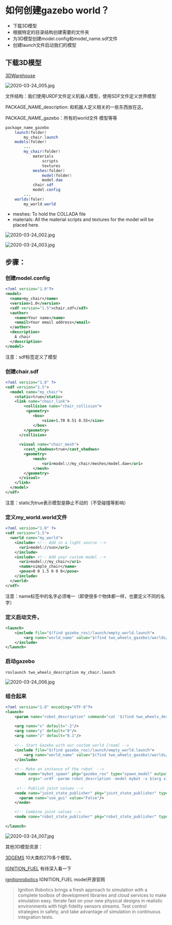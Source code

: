 
# 如何创建gazebo world？

- 下载3D模型
- 根据特定的目录结构创建需要的文件夹
- 为3D模型创建model.config和model_name.sdf文件
- 创建launch文件启动我们的模型

## 下载3D模型

[3DWarehouse](https://3dwarehouse.sketchup.com/search/?q=chair)

![2020-03-24_005.jpg](https://gitee.com/gdhu/testtingop/raw/master/2020-03-24_005.jpg)

文件结构：我们使用URDF文件定义机器人模型，使用SDF文件定义世界模型

PACKAGE_NAME_description: 和机器人定义相关的一些东西放在这。

PACKAGE_NAME_gazebo：所有的world文件 模型等等


```java
package_name_gazebo
    launch(folder)
        my_chair.launch
    models(folder)
        ...
        my_chair(folder)
            materials
                scripts
                textures
            meshes(folder)
                model(folder)
                model.dae
            chair.sdf
            model.config
        ...
    worlds(foler)
        my_world.world
```

- meshes: To hold the COLLADA file
- materials: All the material scripts and textures for the model will be placed here.

![2020-03-24_002.jpg](https://gitee.com/gdhu/testtingop/raw/master/2020-03-24_002.jpg)

![2020-03-24_003.jpg](https://gitee.com/gdhu/testtingop/raw/master/2020-03-24_003.jpg)

## 步骤：

### 创建model.config

```xml
<?xml version="1.0"?>
<model>
  <name>my_chair</name>
  <version>1.0</version>
  <sdf version="1.5">chair.sdf</sdf>
  <author>
    <name>Your name</name>
    <email>Your email address</email>
  </author>
  <description>
    A chair
  </description>
</model>
```

注意：sdf标签定义了模型

### 创建chair.sdf

```xml
<?xml version="1.0" ?>
<sdf version="1.5">
  <model name="my_chair">
    <static>true</static>
    <link name="chair_link">
        <collision name="chair_collision">  
         <geometry>
            <box>
                <size>1.70 0.51 0.55</size>
            </box>
        </geometry>
      </collision>
      
      <visual name="chair_mesh">
        <cast_shadows>true</cast_shadows>
        <geometry>
            <mesh>
                <uri>model://my_chair/meshes/model.dae</uri>
            </mesh>
        </geometry>
      </visual>
    </link>
  </model>
</sdf>
```

注意：static为true表示模型是静止不动的（不受碰撞等影响）

### 定义my_world.world文件

```xml
<?xml version="1.0" ?>
<sdf version="1.5">
  <world name="my_world">
    <include> <!-- Add in a light source -->
      <uri>model://sun</uri>
    </include>
    <include> <!-- Add your custom model -->
      <uri>model://my_chair</uri>
      <name>simple_chair</name>
      <pose>0 0 1.5 0 0 0</pose>
    </include>
  </world>
</sdf>
```

注意：name标签中的名字必须唯一（即使很多个物体都一样，也要定义不同的名字）

### 定义启动文件，

```xml
<launch>
    <include file="$(find gazebo_ros)/launch/empty_world.launch">
        <arg name="world_name" value="$(find two_wheels_gazebo)/worlds/my_world.world"/>
    </include>
</launch>
```

### 启动gazebo

`roslaunch two_wheels_description my_chair.launch`

![2020-03-24_006.jpg](https://gitee.com/gdhu/testtingop/raw/master/2020-03-24_006.jpg)

### 组合起来

```xml
<?xml version="1.0" encoding="UTF-8"?>
<launch>
    <param name="robot_description" command="cat '$(find two_wheels_description)/urdf/two_wheels.urdf'" />
    
    <arg name="x" default="-2"/>
    <arg name="y" default="0"/>
    <arg name="z" default="0.1"/>
    
    <!-- Start Gazebo with our custom world [room] -->
    <include file="$(find gazebo_ros)/launch/empty_world.launch">
        <arg name="world_name" value="$(find two_wheels_gazebo)/worlds/room.world"/>
    </include>
    
    <!-- Make an instance of the robot  -->
    <node name="mybot_spawn" pkg="gazebo_ros" type="spawn_model" output="screen"
          args="-urdf -param robot_description -model mybot -x $(arg x) -y $(arg y) -z $(arg z)" />
          
     <!-- Publish joint values -->
    <node name="joint_state_publisher" pkg="joint_state_publisher" type="joint_state_publisher">
      <param name="use_gui" value="False"/>
    </node>

    <!-- Combine joint values -->
    <node name="robot_state_publisher" pkg="robot_state_publisher" type="state_publisher"/>
            
</launch>
```

![2020-03-24_007.jpg](https://gitee.com/gdhu/testtingop/raw/master/2020-03-24_007.jpg)


其他3D模型资源：

[3DGEMS](http://data.nvision2.eecs.yorku.ca/3DGEMS/) 10大类的270多个模型。

[IGNITION_FUEL](https://app.ignitionrobotics.org/fuel/models) 有待深入看一下

[ignitionrobotics](https://ignitionrobotics.org/) IGNITION_FUEL model开源官网

> Ignition Robotics brings a fresh approach to simulation with a complete toolbox of development libraries and cloud services to make simulation easy. Iterate fast on your new physical designs in realistic environments with high fidelity sensors streams. Test control strategies in safety, and take advantage of simulation in continuous integration tests.

